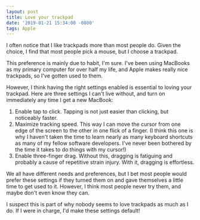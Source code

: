 ```yaml
---
layout: post
title: Love your trackpad
date: '2019-01-21 15:34:00 -0800'
tags: Apple
---
```

I often notice that I like trackpads more than most people do. Given the choice, I find that most people pick a mouse, but I choose a trackpad.

This preference is mainly due to habit, I'm sure. I've been using MacBooks as my primary computer for over half my life, and Apple makes really nice trackpads, so I've gotten used to them.

However, I think having the right settings enabled is essential to loving your trackpad. Here are three settings I can't live without, and turn on immediately any time I get a new MacBook:

1. Enable tap to click. Tapping is not just easier than clicking, but noticeably faster.
2. Maximize tracking speed. This way I can move the cursor from one edge of the screen to the other in one flick of a finger. (I think this one is why I haven't taken the time to learn nearly as many keyboard shortcuts as many of my fellow software developers. I've never been bothered by the time it takes to do things with my cursor!)
3. Enable three-finger drag. Without this, dragging is fatiguing and probably a cause of repetitive strain injury. With it, dragging is effortless.

We all have different needs and preferences, but I bet most people would prefer these settings if they turned them on and gave themselves a little time to get used to it. However, I think most people never try them, and maybe don't even know they can.

I suspect this is part of why nobody seems to love trackpads as much as I do. If I were in charge, I'd make these settings default!
